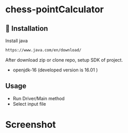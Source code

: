 # chess-pointCalculator


## 💾 Installation 

Install java
```bash
https://www.java.com/en/download/
```

After download zip or clone repo, 
setup SDK of project.

* openjdk-16 (developed version is 16.01 )


## Usage
* Run Driver/Main method
* Select input file

# Screenshot

